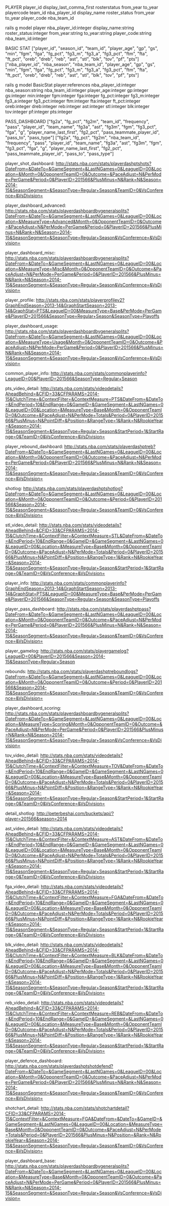 PLAYER
player_id display_last_comma_first rosterstatus from_year to_year playercode team_id
nba_player_id display_name roster_status from_year to_year player_code nba_team_id

rails g model player nba_player_id:integer display_name:string roster_status:integer from_year:string to_year:string player_code:string nba_team_id:integer


BASIC STAT
["player_id", "season_id", "team_id", "player_age", "gp", "gs", "min", "fgm", "fga", "fg_pct", "fg3_m", "fg3_a", "fg3_pct", "ftm", "fta", "ft_pct", "oreb", "dreb", "reb", "ast", "stl", "blk", "tov", "pf", "pts"]
["nba_player_id", "nba_season", "nba_team_id", "player_age", "gp", "gs", "min", "fgm", "fga", "fg_pct", "fg3_m", "fg3_a", "fg3_pct", "ftm", "fta", "ft_pct", "oreb", "dreb", "reb", "ast", "stl", "blk", "tov", "pf", "pts"]

rails g model BasicStat player:references nba_player_id:integer nba_season:string nba_team_id:integer player_age:integer gp:integer gs:integer min:integer fgm:integer fga:integer fg_pct:integer fg3_m:integer fg3_a:integer fg3_pct:integer ftm:integer fta:integer ft_pct:integer oreb:integer dreb:integer reb:integer ast:integer stl:integer blk:integer tov:integer pf:integer pts:integer


PASS_DASHBOARD
["fg2a", "fg_pct", "fg2m", "team_id", "frequency", "pass", "player_id", "team_name", "fg3a", "ast", "fg3m", "fgm", "fg3_pct", "fga", "g", "player_name_last_first", "fg2_pct", "pass_teammate_player_id", "pass_to", "pass_type"]
["fg2a", "fg_pct", "fg2m", "nba_team_id", "frequency", "pass", "player_id", "team_name", "fg3a", "ast", "fg3m", "fgm", "fg3_pct", "fga", "g", "player_name_last_first", "fg2_pct", "pass_teammate_player_id", "pass_to", "pass_type"]


player_shot_dashboard:
http://stats.nba.com/stats/playerdashptshots?DateFrom=&DateTo=&GameSegment=&LastNGames=0&LeagueID=00&Location=&Month=0&OpponentTeamID=0&Outcome=&PaceAdjust=N&PerMode=PerGame&Period=0&PlayerID=201566&PlusMinus=N&Rank=N&Season=2014-15&SeasonSegment=&SeasonType=Regular+Season&TeamID=0&VsConference=&VsDivision=


player_dashboard_advanced:
http://stats.nba.com/stats/playerdashboardbygeneralsplits?DateFrom=&DateTo=&GameSegment=&LastNGames=0&LeagueID=00&Location=&MeasureType=Advanced&Month=0&OpponentTeamID=0&Outcome=&PaceAdjust=N&PerMode=PerGame&Period=0&PlayerID=201566&PlusMinus=N&Rank=N&Season=2014-15&SeasonSegment=&SeasonType=Regular+Season&VsConference=&VsDivision=


player_dashboard_misc:
http://stats.nba.com/stats/playerdashboardbygeneralsplits?DateFrom=&DateTo=&GameSegment=&LastNGames=0&LeagueID=00&Location=&MeasureType=Misc&Month=0&OpponentTeamID=0&Outcome=&PaceAdjust=N&PerMode=PerGame&Period=0&PlayerID=201566&PlusMinus=N&Rank=N&Season=2014-15&SeasonSegment=&SeasonType=Regular+Season&VsConference=&VsDivision=


player_profile:
http://stats.nba.com/stats/playerprofilev2?GraphEndSeason=2013-14&GraphStartSeason=2013-14&GraphStat=PTS&LeagueID=00&MeasureType=Base&PerMode=PerGame&PlayerID=201566&SeasonType=Regular+Season&SeasonType=Playoffs


player_dashboard_usage:
http://stats.nba.com/stats/playerdashboardbygeneralsplits?DateFrom=&DateTo=&GameSegment=&LastNGames=0&LeagueID=00&Location=&MeasureType=Usage&Month=0&OpponentTeamID=0&Outcome=&PaceAdjust=N&PerMode=PerGame&Period=0&PlayerID=201566&PlusMinus=N&Rank=N&Season=2014-15&SeasonSegment=&SeasonType=Regular+Season&VsConference=&VsDivision=


common_player_info:
http://stats.nba.com/stats/commonplayerinfo?LeagueID=00&PlayerID=201566&SeasonType=Regular+Season


pts_video_detail:
http://stats.nba.com/stats/videodetails?AheadBehind=&CFID=33&CFPARAMS=2014-15&ClutchTime=&ContextFilter=&ContextMeasure=PTS&DateFrom=&DateTo=&EndPeriod=10&EndRange=0&GameID=&GameSegment=&LastNGames=0&LeagueID=00&Location=&MeasureType=Base&Month=0&OpponentTeamID=0&Outcome=&PaceAdjust=N&PerMode=Totals&Period=0&PlayerID=201566&PlusMinus=N&PointDiff=&Position=&RangeType=1&Rank=N&RookieYear=&Season=2014-15&SeasonSegment=&SeasonType=Regular+Season&StartPeriod=1&StartRange=0&TeamID=0&VsConference=&VsDivision=


player_rebound_dashboard:
http://stats.nba.com/stats/playerdashptreb?DateFrom=&DateTo=&GameSegment=&LastNGames=0&LeagueID=00&Location=&Month=0&OpponentTeamID=0&Outcome=&PaceAdjust=N&PerMode=PerGame&Period=0&PlayerID=201566&PlusMinus=N&Rank=N&Season=2014-15&SeasonSegment=&SeasonType=Regular+Season&TeamID=0&VsConference=&VsDivision=


shotlog:
http://stats.nba.com/stats/playerdashptshotlog?DateFrom=&DateTo=&GameSegment=&LastNGames=0&LeagueID=00&Location=&Month=0&OpponentTeamID=0&Outcome=&Period=0&PlayerID=201566&Season=2014-15&SeasonSegment=&SeasonType=Regular+Season&TeamID=0&VsConference=&VsDivision=


stl_video_detail:
http://stats.nba.com/stats/videodetails?AheadBehind=&CFID=33&CFPARAMS=2014-15&ClutchTime=&ContextFilter=&ContextMeasure=STL&DateFrom=&DateTo=&EndPeriod=10&EndRange=0&GameID=&GameSegment=&LastNGames=0&LeagueID=00&Location=&MeasureType=Base&Month=0&OpponentTeamID=0&Outcome=&PaceAdjust=N&PerMode=Totals&Period=0&PlayerID=201566&PlusMinus=N&PointDiff=&Position=&RangeType=1&Rank=N&RookieYear=&Season=2014-15&SeasonSegment=&SeasonType=Regular+Season&StartPeriod=1&StartRange=0&TeamID=0&VsConference=&VsDivision=


player_info:
http://stats.nba.com/stats/commonplayerinfo?GraphEndSeason=2013-14&GraphStartSeason=2013-14&GraphStat=PTS&LeagueID=00&MeasureType=Base&PerMode=PerGame&PlayerID=201566&SeasonType=Regular+Season&SeasonType=Playoffs


player_pass_dashboard:
http://stats.nba.com/stats/playerdashptpass?DateFrom=&DateTo=&GameSegment=&LastNGames=0&LeagueID=00&Location=&Month=0&OpponentTeamID=0&Outcome=&PaceAdjust=N&PerMode=PerGame&Period=0&PlayerID=201566&PlusMinus=N&Rank=N&Season=2014-15&SeasonSegment=&SeasonType=Regular+Season&TeamID=0&VsConference=&VsDivision=


player_gamelog:
http://stats.nba.com/stats/playergamelog?LeagueID=00&PlayerID=201566&Season=2014-15&SeasonType=Regular+Season


rebounds:
http://stats.nba.com/stats/playerdashptreboundlogs?DateFrom=&DateTo=&GameSegment=&LastNGames=0&LeagueID=00&Location=&Month=0&OpponentTeamID=0&Outcome=&Period=0&PlayerID=201566&Season=2014-15&SeasonSegment=&SeasonType=Regular+Season&TeamID=0&VsConference=&VsDivision=


player_dashboard_scoring:
http://stats.nba.com/stats/playerdashboardbygeneralsplits?DateFrom=&DateTo=&GameSegment=&LastNGames=0&LeagueID=00&Location=&MeasureType=Scoring&Month=0&OpponentTeamID=0&Outcome=&PaceAdjust=N&PerMode=PerGame&Period=0&PlayerID=201566&PlusMinus=N&Rank=N&Season=2014-15&SeasonSegment=&SeasonType=Regular+Season&VsConference=&VsDivision=


tov_video_detail:
http://stats.nba.com/stats/videodetails?AheadBehind=&CFID=33&CFPARAMS=2014-15&ClutchTime=&ContextFilter=&ContextMeasure=TOV&DateFrom=&DateTo=&EndPeriod=10&EndRange=0&GameID=&GameSegment=&LastNGames=0&LeagueID=00&Location=&MeasureType=Base&Month=0&OpponentTeamID=0&Outcome=&PaceAdjust=N&PerMode=Totals&Period=0&PlayerID=201566&PlusMinus=N&PointDiff=&Position=&RangeType=1&Rank=N&RookieYear=&Season=2014-15&SeasonSegment=&SeasonType=Regular+Season&StartPeriod=1&StartRange=0&TeamID=0&VsConference=&VsDivision=


detail_shotlog:
http://peterbeshai.com/buckets/api/?player=201566&season=2014


ast_video_detail:
http://stats.nba.com/stats/videodetails?AheadBehind=&CFID=33&CFPARAMS=2014-15&ClutchTime=&ContextFilter=&ContextMeasure=AST&DateFrom=&DateTo=&EndPeriod=10&EndRange=0&GameID=&GameSegment=&LastNGames=0&LeagueID=00&Location=&MeasureType=Base&Month=0&OpponentTeamID=0&Outcome=&PaceAdjust=N&PerMode=Totals&Period=0&PlayerID=201566&PlusMinus=N&PointDiff=&Position=&RangeType=1&Rank=N&RookieYear=&Season=2014-15&SeasonSegment=&SeasonType=Regular+Season&StartPeriod=1&StartRange=0&TeamID=0&VsConference=&VsDivision=


fga_video_detail:
http://stats.nba.com/stats/videodetails?AheadBehind=&CFID=33&CFPARAMS=2014-15&ClutchTime=&ContextFilter=&ContextMeasure=FGA&DateFrom=&DateTo=&EndPeriod=10&EndRange=0&GameID=&GameSegment=&LastNGames=0&LeagueID=00&Location=&MeasureType=Base&Month=0&OpponentTeamID=0&Outcome=&PaceAdjust=N&PerMode=Totals&Period=0&PlayerID=201566&PlusMinus=N&PointDiff=&Position=&RangeType=1&Rank=N&RookieYear=&Season=2014-15&SeasonSegment=&SeasonType=Regular+Season&StartPeriod=1&StartRange=0&TeamID=0&VsConference=&VsDivision=


blk_video_detail:
http://stats.nba.com/stats/videodetails?AheadBehind=&CFID=33&CFPARAMS=2014-15&ClutchTime=&ContextFilter=&ContextMeasure=BLK&DateFrom=&DateTo=&EndPeriod=10&EndRange=0&GameID=&GameSegment=&LastNGames=0&LeagueID=00&Location=&MeasureType=Base&Month=0&OpponentTeamID=0&Outcome=&PaceAdjust=N&PerMode=Totals&Period=0&PlayerID=201566&PlusMinus=N&PointDiff=&Position=&RangeType=1&Rank=N&RookieYear=&Season=2014-15&SeasonSegment=&SeasonType=Regular+Season&StartPeriod=1&StartRange=0&TeamID=0&VsConference=&VsDivision=


reb_video_detail:
http://stats.nba.com/stats/videodetails?AheadBehind=&CFID=33&CFPARAMS=2014-15&ClutchTime=&ContextFilter=&ContextMeasure=REB&DateFrom=&DateTo=&EndPeriod=10&EndRange=0&GameID=&GameSegment=&LastNGames=0&LeagueID=00&Location=&MeasureType=Base&Month=0&OpponentTeamID=0&Outcome=&PaceAdjust=N&PerMode=Totals&Period=0&PlayerID=201566&PlusMinus=N&PointDiff=&Position=&RangeType=1&Rank=N&RookieYear=&Season=2014-15&SeasonSegment=&SeasonType=Regular+Season&StartPeriod=1&StartRange=0&TeamID=0&VsConference=&VsDivision=


player_defence_dashboard:
http://stats.nba.com/stats/playerdashptshotdefend?DateFrom=&DateTo=&GameSegment=&LastNGames=0&LeagueID=00&Location=&Month=0&OpponentTeamID=0&Outcome=&PaceAdjust=N&PerMode=PerGame&Period=0&PlayerID=201566&PlusMinus=N&Rank=N&Season=2014-15&SeasonSegment=&SeasonType=Regular+Season&TeamID=0&VsConference=&VsDivision=


shotchart_detail:
http://stats.nba.com/stats/shotchartdetail?CFID=33&CFPARAMS=2014-15&ContextFilter=&ContextMeasure=FGA&DateFrom=&DateTo=&GameID=&GameSegment=&LastNGames=0&LeagueID=00&Location=&MeasureType=Base&Month=0&OpponentTeamID=0&Outcome=&PaceAdjust=N&PerMode=Totals&Period=0&PlayerID=201566&PlusMinus=N&Position=&Rank=N&RookieYear=&Season=2014-15&SeasonSegment=&SeasonType=Regular+Season&TeamID=0&VsConference=&VsDivision=


player_dashboard_base:
http://stats.nba.com/stats/playerdashboardbygeneralsplits?DateFrom=&DateTo=&GameSegment=&LastNGames=0&LeagueID=00&Location=&MeasureType=Base&Month=0&OpponentTeamID=0&Outcome=&PaceAdjust=N&PerMode=PerGame&Period=0&PlayerID=201566&PlusMinus=N&Rank=N&Season=2014-15&SeasonSegment=&SeasonType=Regular+Season&VsConference=&VsDivision=


